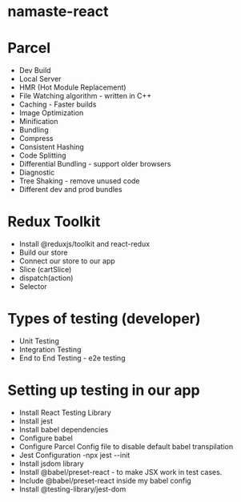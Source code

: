# namaste-react

# Parcel

- Dev Build
- Local Server
- HMR (Hot Module Replacement)
- File Watching algorithm - written in C++
- Caching - Faster builds
- Image Optimization
- Minification
- Bundling
- Compress
- Consistent Hashing
- Code Splitting
- Differential Bundling - support older browsers
- Diagnostic
- Tree Shaking - remove unused code
- Different dev and prod bundles

# Redux Toolkit

- Install @reduxjs/toolkit and react-redux
- Build our store
- Connect our store to our app
- Slice (cartSlice)
- dispatch(action)
- Selector

# Types of testing (developer)

- Unit Testing
- Integration Testing
- End to End Testing - e2e testing

# Setting up testing in our app

- Install React Testing Library
- Install jest
- Install babel dependencies
- Configure babel
- Configure Parcel Config file to disable default babel transpilation
- Jest Configuration -npx jest --init
- Install jsdom library
- Install @babel/preset-react - to make JSX work in test cases.
- Include @babel/preset-react inside my babel config
- Install @testing-library/jest-dom
